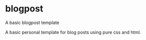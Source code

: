 # blogpost
A basic blogpost template

A basic personal template for blog posts using pure css and html.
